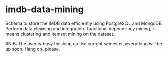 # imdb-data-mining
Schema to store the IMDB data efficiently using PostgreSQL and MongoDB. Perform data cleaning and integration, functional dependency mining, k-means clustering and itemset mining on the dataset.

#N.B: 
The user is busy finishing up the current semester, everything will be up soon. Hang on, please.
